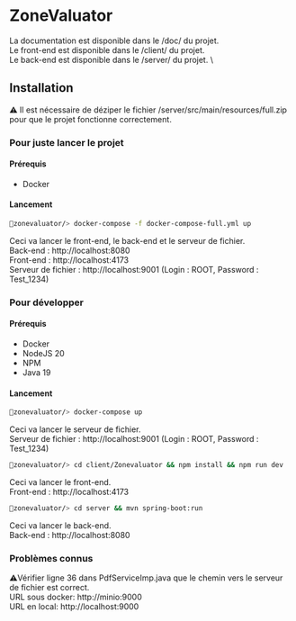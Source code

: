 # ZoneValuator

La documentation est disponible dans le /doc/ du projet. \
Le front-end est disponible dans le /client/ du projet. \
Le back-end est disponible dans le /server/ du projet. \

## Installation

⚠️ Il est nécessaire de déziper le fichier /server/src/main/resources/full.zip pour que le projet fonctionne correctement.


### Pour juste lancer le projet


#### Prérequis
- Docker

#### Lancement

```bash
📁zonevaluator/> docker-compose -f docker-compose-full.yml up
```
Ceci va lancer le front-end, le back-end et le serveur de fichier. \
Back-end : http://localhost:8080 \
Front-end : http://localhost:4173 \
Serveur de fichier : http://localhost:9001 (Login : ROOT, Password : Test_1234)


### Pour développer

#### Prérequis
- Docker
- NodeJS 20
- NPM
- Java 19

#### Lancement

```bash
📁zonevaluator/> docker-compose up
```
Ceci va lancer le serveur de fichier. \
Serveur de fichier : http://localhost:9001 (Login : ROOT, Password : Test_1234)

```bash
📁zonevaluator/> cd client/Zonevaluator && npm install && npm run dev
```
Ceci va lancer le front-end. \
Front-end : http://localhost:4173

```bash
📁zonevaluator/> cd server && mvn spring-boot:run
```
Ceci va lancer le back-end. \
Back-end : http://localhost:8080

### Problèmes connus

⚠️Vérifier ligne 36 dans PdfServiceImp.java que le chemin vers le serveur de fichier est correct. \
URL sous docker: http://minio:9000 \
URL en local: http://localhost:9000